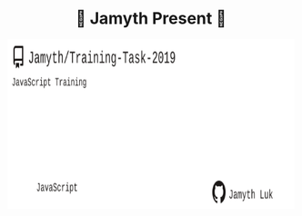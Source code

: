 <!-- built at 9/6/2022, 9:15:35 PM -->
<h1 align="center">
🎉 Jamyth Present 🎉
</h1>
<p align="center">
    <a href="https://github.com/Jamyth/Training-Task-2019">
        <img width="1000" height="300" src="./readme.svg" />
    </a>
</p>